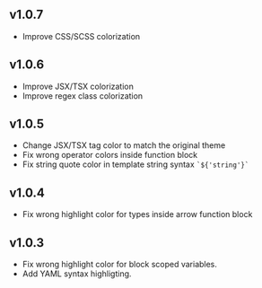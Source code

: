 ## v1.0.7
- Improve CSS/SCSS colorization

## v1.0.6
- Improve JSX/TSX colorization 
- Improve regex class colorization

## v1.0.5
- Change JSX/TSX tag color to match the original theme 
- Fix wrong operator colors inside function block
- Fix string quote color in template string syntax ``` `${'string'}` ```

## v1.0.4 
- Fix wrong highlight color for types inside arrow function block

## v1.0.3
- Fix wrong highlight color for block scoped variables.
- Add YAML syntax highligting.
